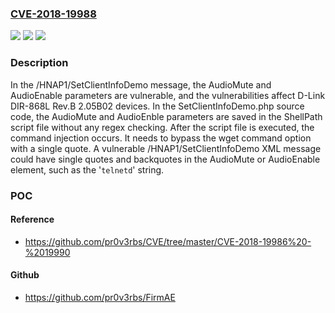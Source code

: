### [CVE-2018-19988](https://cve.mitre.org/cgi-bin/cvename.cgi?name=CVE-2018-19988)
![](https://img.shields.io/static/v1?label=Product&message=n%2Fa&color=blue)
![](https://img.shields.io/static/v1?label=Version&message=n%2Fa&color=blue)
![](https://img.shields.io/static/v1?label=Vulnerability&message=n%2Fa&color=brighgreen)

### Description

In the /HNAP1/SetClientInfoDemo message, the AudioMute and AudioEnable parameters are vulnerable, and the vulnerabilities affect D-Link DIR-868L Rev.B 2.05B02 devices. In the SetClientInfoDemo.php source code, the AudioMute and AudioEnble parameters are saved in the ShellPath script file without any regex checking. After the script file is executed, the command injection occurs. It needs to bypass the wget command option with a single quote. A vulnerable /HNAP1/SetClientInfoDemo XML message could have single quotes and backquotes in the AudioMute or AudioEnable element, such as the '`telnetd`' string.

### POC

#### Reference
- https://github.com/pr0v3rbs/CVE/tree/master/CVE-2018-19986%20-%2019990

#### Github
- https://github.com/pr0v3rbs/FirmAE

